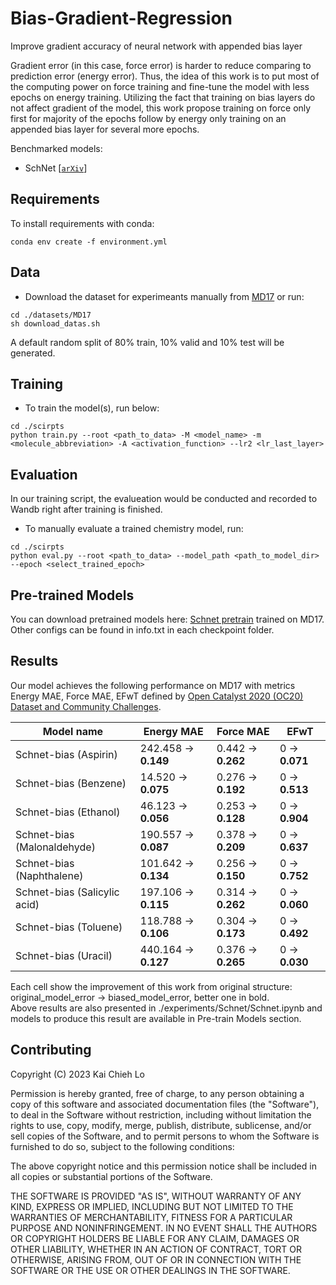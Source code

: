 # Bias-Gradient-Regression
Improve gradient accuracy of neural network with appended bias layer

Gradient error (in this case, force error) is harder to reduce comparing to prediction error (energy error). Thus, the idea of this work is to put most of the computing power on force training and fine-tune the model with less epochs on energy training. Utilizing the fact that training on bias layers do not affect gradient of the model, this work propose training on force only first for majority of the epochs follow by energy only training on an appended bias layer for several more epochs. 

Benchmarked models: 
- SchNet [[`arXiv`](https://arxiv.org/abs/1706.08566)] 

## Requirements
To install requirements with conda:
```setup
conda env create -f environment.yml
```

## Data
- Download the dataset for experimeants manually from [MD17](http://www.sgdml.org/#datasets) or run:
```download
cd ./datasets/MD17 
sh download_datas.sh 
```
A default random split of 80% train, 10% valid and 10% test will be generated.  

## Training
- To train the model(s), run below:
```train
cd ./scirpts
python train.py --root <path_to_data> -M <model_name> -m <molecule_abbreviation> -A <activation_function> --lr2 <lr_last_layer>
```

## Evaluation
In our training script, the evalueation would be conducted and recorded to Wandb right after training is finished.  
- To manually evaluate a trained chemistry model, run:
```eval
cd ./scirpts
python eval.py --root <path_to_data> --model_path <path_to_model_dir> --epoch <select_trained_epoch>
```

## Pre-trained Models
You can download pretrained models here:
[Schnet pretrain](https://drive.google.com/drive/folders/1PXVkEkVWZP1oDGIpjUtK2gvTSpJgB55x?usp=sharing) trained on MD17. 
Other configs can be found in info.txt in each checkpoint folder.

## Results
Our model achieves the following performance on MD17 with metrics Energy MAE, Force MAE, EFwT defined by [Open Catalyst 2020 (OC20) Dataset and Community Challenges](https://opencatalystproject.org/leaderboard.html).

| Model name                   | Energy MAE           | Force MAE          | EFwT           |
| ---------------------------- |--------------------- | ------------------ | -------------- |
| Schnet-bias (Aspirin)        | 242.458 -> **0.149** | 0.442 -> **0.262** | 0 -> **0.071** |
| Schnet-bias (Benzene)        | 14.520 -> **0.075**  | 0.276 -> **0.192** | 0 -> **0.513** |
| Schnet-bias (Ethanol)        | 46.123 -> **0.056**  | 0.253 -> **0.128** | 0 -> **0.904** |
| Schnet-bias (Malonaldehyde)  | 190.557 -> **0.087** | 0.378 -> **0.209** | 0 -> **0.637** |
| Schnet-bias (Naphthalene)    | 101.642 -> **0.134** | 0.256 -> **0.150** | 0 -> **0.752** |
| Schnet-bias (Salicylic acid) | 197.106 -> **0.115** | 0.314 -> **0.262** | 0 -> **0.060** |
| Schnet-bias (Toluene)        | 118.788 -> **0.106** | 0.304 -> **0.173** | 0 -> **0.492** |
| Schnet-bias (Uracil)         | 440.164 -> **0.127** | 0.376 -> **0.265** | 0 -> **0.030** |

Each cell show the improvement of this work from original structure: original_model_error -> biased_model_error, better one in bold.  
Above results are also presented in ./experiments/Schnet/Schnet.ipynb and models to produce this result are available in Pre-train Models section.

## Contributing
Copyright (C) 2023 Kai Chieh Lo

Permission is hereby granted, free of charge, to any person obtaining a copy of this software and associated documentation files (the "Software"), to deal in the Software without restriction, including without limitation the rights to use, copy, modify, merge, publish, distribute, sublicense, and/or sell copies of the Software, and to permit persons to whom the Software is furnished to do so, subject to the following conditions:

The above copyright notice and this permission notice shall be included in all copies or substantial portions of the Software.

THE SOFTWARE IS PROVIDED "AS IS", WITHOUT WARRANTY OF ANY KIND, EXPRESS OR IMPLIED, INCLUDING BUT NOT LIMITED TO THE WARRANTIES OF MERCHANTABILITY, FITNESS FOR A PARTICULAR PURPOSE AND NONINFRINGEMENT. IN NO EVENT SHALL THE AUTHORS OR COPYRIGHT HOLDERS BE LIABLE FOR ANY CLAIM, DAMAGES OR OTHER LIABILITY, WHETHER IN AN ACTION OF CONTRACT, TORT OR OTHERWISE, ARISING FROM, OUT OF OR IN CONNECTION WITH THE SOFTWARE OR THE USE OR OTHER DEALINGS IN THE SOFTWARE.

